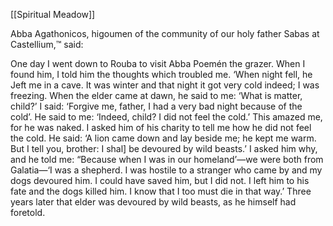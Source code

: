 [[Spiritual Meadow]]
 
Abba Agathonicos, higoumen of the community of our holy father Sabas at Castellium,™ said:  
 
One day I went down to Rouba to visit Abba Poemén the grazer. When I found him, I told him the thoughts which troubled me. ‘When night fell, he Jeft me in a cave. It was winter and that night it got very cold indeed; I was freezing. When the elder came at dawn, he said to me: ‘What is matter, child?’ I said: ‘Forgive me, father, I had a very bad night because of the cold’. He said to me: ‘Indeed, child? I did not feel the cold.’ This amazed me, for he was naked. I asked him of his charity to tell me how he did not feel the cold. He said: ‘A lion came down and lay beside me; he kept me warm. But I tell you, brother: I shal] be devoured by wild beasts.’ I asked him why, and he told me: “Because when I was in our homeland’—we were both from Galatia—‘I was a shepherd. I was hostile to a stranger who came by and my dogs devoured him. I could have saved him, but I did not. I left him to his fate and the dogs killed him. I know that I too must die in that way.’ Three years later that elder was devoured by wild beasts, as he himself had foretold.
